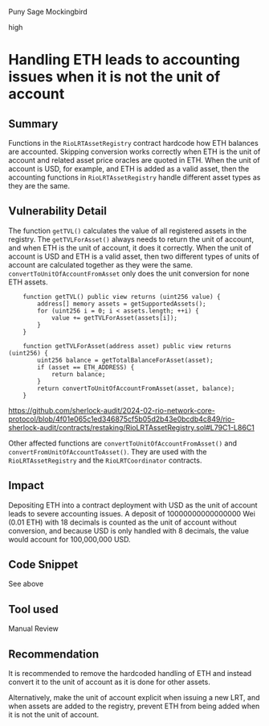 Puny Sage Mockingbird

high

# Handling ETH leads to accounting issues when it is not the unit of account

## Summary

Functions in the `RioLRTAssetRegistry` contract hardcode how ETH balances are accounted. Skipping conversion works correctly when ETH is the unit of account and related asset price oracles are quoted in ETH. When the unit of account is USD, for example, and ETH is added as a valid asset, then the accounting functions in  `RioLRTAssetRegistry` handle different asset types as they are the same.   

## Vulnerability Detail

The function  `getTVL()` calculates the value of all registered assets in the registry. The `getTVLForAsset()` always needs to return the unit of account, and when ETH is the unit of account, it does it correctly. When the unit of account is USD and ETH is a valid asset, then two different types of units of account are calculated together as they were the same. `convertToUnitOfAccountFromAsset` only does the unit conversion for none ETH assets. 

```Solidity
    function getTVL() public view returns (uint256 value) {
        address[] memory assets = getSupportedAssets();
        for (uint256 i = 0; i < assets.length; ++i) {
            value += getTVLForAsset(assets[i]);
        }
    }

    function getTVLForAsset(address asset) public view returns (uint256) {
        uint256 balance = getTotalBalanceForAsset(asset);
        if (asset == ETH_ADDRESS) {
            return balance;
        }
        return convertToUnitOfAccountFromAsset(asset, balance);
    }
```
https://github.com/sherlock-audit/2024-02-rio-network-core-protocol/blob/4f01e065c1ed346875cf5b05d2b43e0bcdb4c849/rio-sherlock-audit/contracts/restaking/RioLRTAssetRegistry.sol#L79C1-L86C1

Other affected functions are `convertToUnitOfAccountFromAsset()` and `convertFromUnitOfAccountToAsset()`. They are used with the `RioLRTAssetRegistry` and the `RioLRTCoordinator` contracts. 

## Impact
Depositing ETH into a contract deployment with USD as the unit of account leads to severe accounting issues. A deposit of 10000000000000000 Wei (0.01 ETH) with 18 decimals is counted as the unit of account without conversion, and because USD is only handled with 8 decimals, the value would account for 100,000,000 USD. 

## Code Snippet
See above

## Tool used

Manual Review

## Recommendation
It is recommended to remove the hardcoded handling of ETH and instead convert it to the unit of account as it is done for other assets. 

Alternatively, make the unit of account explicit when issuing a new LRT, and when assets are added to the registry, prevent ETH from being added when it is not the unit of account. 